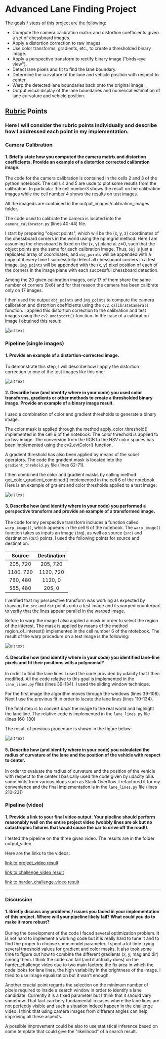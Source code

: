 # **Advanced Lane Finding Project**

The goals / steps of this project are the following:

* Compute the camera calibration matrix and distortion coefficients given a set of chessboard images.
* Apply a distortion correction to raw images.
* Use color transforms, gradients, etc., to create a thresholded binary image.
* Apply a perspective transform to rectify binary image ("birds-eye view").
* Detect lane pixels and fit to find the lane boundary.
* Determine the curvature of the lane and vehicle position with respect to center.
* Warp the detected lane boundaries back onto the original image.
* Output visual display of the lane boundaries and numerical estimation of lane curvature and vehicle position.

## [Rubric](https://review.udacity.com/#!/rubrics/571/view) Points
### Here I will consider the rubric points individually and describe how I addressed each point in my implementation.  

### Camera Calibration

#### 1. Briefly state how you computed the camera matrix and distortion coefficients. Provide an example of a distortion corrected calibration image.

The code for the camera calibration is contained in the cells 2 and 3 of the python notebook. The cells 4 and 5 are usde to plot some resutls from the calibration. In particular the cell number3 shows the result on the calibration images while the cell number 4 shows the results on test images.

All the imageds are contained in the output_images/calibration_images folder.

The code used to calibrate the camera is located into the `camera_calibrator.py` (lines 40-44) file.

I start by preparing "object points", which will be the (x, y, z) coordinates of the chessboard corners in the world using the np.mgrid method. Here I am assuming the chessboard is fixed on the (x, y) plane at z=0, such that the object points are the same for each calibration image.  Thus, `obj` is just a replicated array of coordinates, and `obj_points` will be appended with a copy of it every time I successfully detect all chessboard corners in a test image.  `img_points` will be appended with the (x, y) pixel position of each of the corners in the image plane with each successful chessboard detection.  

Among the 20 given calibration images, only 17 of them share the same number of corners (9x6) and for that reason the camera has been calibrate only on 17 images.

I then used the output `obj_points` and `img_points` to compute the camera calibration and distortion coefficients using the `cv2.calibrateCamera()` function.  I applied this distortion correction to the calibration and test images using the `cv2.undistort()` function. In the case of a calibration image i obtained this result: 

![alt text](https://github.com/fvmassoli/CarND-Advanced-Lane-Lines-P4/blob/master/output_images/calibration_images/chessboard_images/chessboard_calibration_output_1.jpg "Calibration image")

### Pipeline (single images)

#### 1. Provide an example of a distortion-corrected image.
To demonstrate this step, I will describe how I apply the distortion correction to one of the test images like this one:

![alt text](https://github.com/fvmassoli/CarND-Advanced-Lane-Lines-P4/blob/master/output_images/calibration_images/test_images/tets_calibration_output_3.jpg "Test image")

#### 2. Describe how (and identify where in your code) you used color transforms, gradients or other methods to create a thresholded binary image.  Provide an example of a binary image result.

I used a combination of color and gradient thresholds to generate a binary image. 

The color mask is applied through the method apply_color_threshold() implemented in the cell 6 of the notebook. The color threshold is applied to an hsv image. The conversion from the RGB to the HSV color spaces has been implemented using the cv2.cvtColor() function.

A gradient threshold has also been applied by means of the sobel operators. The code the graident mask is located into the `gradient_threhold.py` file (lines 62-71). 

I then combined the color and gradient masks by calling method get_color_gradient_combined() implemented in the cell 6 of the notebook. Here is an example of graient and color thresholds applied to a test image:

![alt text](https://github.com/fvmassoli/CarND-Advanced-Lane-Lines-P4/blob/master/output_images/pipeline_result_images/color_gradient_threshold.jpg " ")

#### 3. Describe how (and identify where in your code) you performed a perspective transform and provide an example of a transformed image.

The code for my perspective transform includes a function called `warp_image()`, which appears in the cell 6 of the notebook.  The `warp_image()` function takes as inputs an image (`img`), as well as source (`src`) and destination (`dst`) points.  I used the following points for source and destination:

| Source        | Destination   | 
|:-------------:|:-------------:| 
| 205, 720      | 205, 720        | 
| 1180, 720      | 1120, 720      |
| 780, 480     | 1120, 0      |
| 555, 480      | 205, 0        |

I verified that my perspective transform was working as expected by drawing the `src` and `dst` points onto a test image and its warped counterpart to verify that the lines appear parallel in the warped image.

Before to warp the image I also applied a mask in order to select the region of the interest. The mask is applied by means of the method region_of_interest() implemented in the cell number 6 of the ntotebook. The result of the warp procedure on a test image is the following:

![alt text](https://github.com/fvmassoli/CarND-Advanced-Lane-Lines-P4/blob/master/output_images/pipeline_result_images/warp_image.jpg "Warp image")

#### 4. Describe how (and identify where in your code) you identified lane-line pixels and fit their positions with a polynomial?

In order to find the lane lines I used the code provided by udacity that I then modified. All the code relative to this goal is implemented in the `lane_lines.py` files (lines 39-134). I used the sliding window technique. 

For the first image the algorithm moves through the windows (lines 39-108). Next I use the previous fit in order to locate the lane lines (lines 110-134).

The final step is to convert back the image to the real world and highlight the lane line. The relative code is implemented in the `lane_lines.py` file (lines 160-180)

The result of previous procedure is shown in the figure below:

![alt text](https://github.com/fvmassoli/CarND-Advanced-Lane-Lines-P4/blob/master/output_images/pipeline_result_images/pipeline_results.jpg "Pipeline result")

#### 5. Describe how (and identify where in your code) you calculated the radius of curvature of the lane and the position of the vehicle with respect to center.

In order to evaluate the radius of curvature and the position of the vehicle with respect to the center I basically used the code given by udacity plus some hints from various blogs such as Stack Overflow. I refactored it for my convenience and the final implementation is in the `lane_lines.py` file (lines 210-231)

### Pipeline (video)

#### 1. Provide a link to your final video output. Your pipeline should perform reasonably well on the entire project video (wobbly lines are ok but no catastrophic failures that would cause the car to drive off the road!).

I tested the pipeline on the three given video. The results are in the folder output_video.

Here are the links to the videos:

[link to project_video result](https://github.com/fvmassoli/CarND-Advanced-Lane-Lines-P4/tree/master/output_video/project_video_output.mp4)

[link to challenge_video result](https://github.com/fvmassoli/CarND-Advanced-Lane-Lines-P4/tree/master/output_video/challenge_video_output.mp4)

[link to harder_challenge_video result](https://github.com/fvmassoli/CarND-Advanced-Lane-Lines-P4/tree/master/output_video/harder_challenge_video_output.mp4)

---

### Discussion

#### 1. Briefly discuss any problems / issues you faced in your implementation of this project.  Where will your pipeline likely fail?  What could you do to make it more robust?

During the development of the code I faced several optimization problem. It is not hard to implement a working code but it is really hard to tune it and to find the proper to choose some model parameter. I spent a lot time trying several threshold values for gradient and color masks. It also took some time to figure out how to combine the different gradients (x, y, mag and dir) among them. I think the code can fail (and it actually does) on the harder_challenge video due to two main factors: the fix area in which the code looks for lane lines, the high variability in the brightness of the image. I tried to use image equalization but it wan't enough.

Another crucial point regards the selection on the minimum number of pixels required to inside a search window in order to identify a lane candidate. Currently it is a fixed parameter but I think that it should vary somehow. That fact can bery fundamental in cases where the lane lines are not perfectly visible and such a situation indeed happen in the challenge video. I think that using camera images from different angles can help improving all these aspects. 

A possible improvement could be also to use statistical inference based on some template that could give the "likelihood" of a search result.

